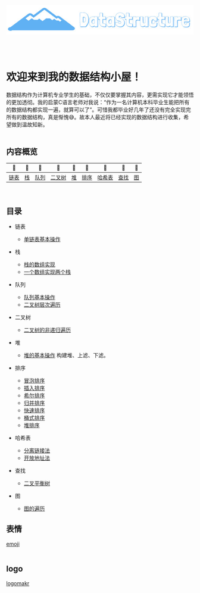 <div align="center">
    <br>
    <br>
    <br>
    <img src="pics/logo.jpg" width="550px">
    <br>
    <br>
    <br>
    <br>
</div>

# 欢迎来到我的数据结构小屋！

数据结构作为计算机专业学生的基础，不仅仅要掌握其内容，更需实现它才能领悟的更加透彻。我的启蒙C语言老师对我说：“作为一名计算机本科毕业生能把所有的数据结构都实现一遍，就算可以了”。可惜我都毕业好几年了还没有完全实现完所有的数据结构，真是惭愧:sweat_smile:。故本人最近将已经实现的数据结构进行收集，希望做到温故知新。
<br>
<br>

## 内容概览

| :grapes: | :melon: | :watermelon: | :tangerine: | :lemon: | :banana: | :pineapple: | :apple: | :strawberry: |
| :--------: | :---------: | :---------: | :---------: | :---------:| :---------: | :-------: | :-------:| :------:|
| [链表](#链表) | [栈](#栈) | [队列](#队列) | [二叉树](#二叉树) | [堆](#堆) | [排序](#排序) | [哈希表](#哈希表)| [查找](#查找) | [图](#图) |
<br>

## 目录

* 链表
    * [单链表基本操作](./单链表/链表基本操作.cpp)

* 栈
    * [栈的数组实现](./栈/用数组实现的栈.cpp)
    * [一个数组实现两个栈](./栈/一个数组两个栈)

* 队列
    * [队列基本操作](./队列/队列基本操作/队列.cpp)
    * [二叉树层次遍历](./队列/二叉树层次遍历.cpp)

* 二叉树
    * [二叉树的非递归遍历](./二叉树/二叉树非递归遍历/二叉树非递归遍历.cpp)

* 堆
    * [堆的基本操作](./优先队列（堆）/优先队列基本操作/堆.cpp)  构建堆、上滤、下滤。

* 排序
    * [冒泡排序](./排序/冒泡排序.cpp)
    * [插入排序](./排序/插入排序.cpp)
    * [希尔排序](./排序/希尔排序.cpp)
    * [归并排序](./排序/归并排序.cpp)
    * [快速排序](./排序/快速排序.cpp)
    * [桶式排序](./排序/桶式排序.cpp)
    * [堆排序](./排序/堆排序.cpp)

* 哈希表
    * [分离链接法](./哈希表/分离链接法/HashTable.cpp)
    * [开放地址法](./哈希表/开放地址法（平方探测）/HashTable.cpp)

* 查找
    * [二叉平衡树](./二叉树/二叉平衡树/二叉平衡树基本操作.cpp)

* 图
    * [图的遍历](./图/图的遍历/图的遍历.cpp)

## 表情
[emoji](https://emojipedia.org/)
<br>
<br>

## logo
[logomakr](https://logomakr.com/)
